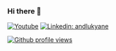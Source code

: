 ### Hi there 👋

[![Youtube](https://img.shields.io/static/v1?label=&message=Youtube&color=red)](https://www.youtube.com/channel/UCYgBiFaOYnJ_QYJvgNXAiEw)
[![Linkedin: andlukyane](https://img.shields.io/badge/-Hasan%20Naser-blue?style=flat-square&logo=Linkedin&logoColor=white&link=https://www.linkedin.com/in/mustafa-can-%C5%9Fahinba%C5%9F-b736361a7)](https://www.linkedin.com/in/mustafa-can-%C5%9Fahinba%C5%9F-b736361a7)

[![Github profile views](https://gpvc.arturio.dev/RubyWallby)](https://mustafacansahinbas.com) 
